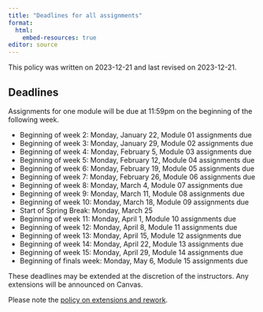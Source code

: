 ```yaml
---
title: "Deadlines for all assignments"
format:
  html: 
    embed-resources: true
editor: source
---
```


This policy was written on 2023-12-21 and last revised on 2023-12-21.

## Deadlines

Assignments for one module will be due at 11:59pm on the beginning of the following week.

-   Beginning of week 2: Monday, January 22, Module 01 assignments due
-   Beginning of week 3: Monday, January 29, Module 02 assignments due
-   Beginning of week 4: Monday, February 5, Module 03 assignments due
-   Beginning of week 5: Monday, February 12, Module 04 assignments due
-   Beginning of week 6: Monday, February 19, Module 05 assignments due
-   Beginning of week 7: Monday, February 26, Module 06 assignments due
-   Beginning of week 8: Monday, March 4, Module 07 assignments due
-   Beginning of week 9: Monday, March 11, Module 08 assignments due
-   Beginning of week 10: Monday, March 18, Module 09 assignments due
-   Start of Spring Break: Monday, March 25
-   Beginning of week 11: Monday, April 1, Module 10 assignments due
-   Beginning of week 12: Monday, April 8, Module 11 assignments due
-   Beginning of week 13: Monday, April 15, Module 12 assignments due
-   Beginning of week 14: Monday, April 22, Module 13 assignments due
-   Beginning of week 15: Monday, April 29, Module 14 assignments due
-   Beginning of finals week: Monday, May 6, Module 15 assignments due

These deadlines may be extended at the discretion of the instructors. Any extensions will be announced on Canvas.

Please note the [policy on extensions and rework][sim1].

[sim1]: https://github.com/pmean/classes/blob/master/biostats-2/general/policy-on-extensions-and-rework.md